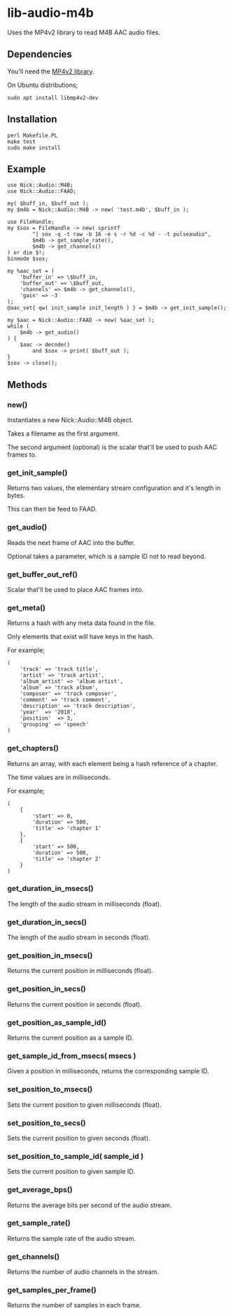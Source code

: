 # lib-audio-m4b

Uses the MP4v2 library to read M4B AAC audio files.

## Dependencies

You'll need the [MP4v2 library](https://code.google.com/archive/p/mp4v2/).

On Ubuntu distributions;

    sudo apt install libmp4v2-dev

## Installation

    perl Makefile.PL
    make test
    sudo make install

## Example

    use Nick::Audio::M4B;
    use Nick::Audio::FAAD;

    my( $buff_in, $buff_out );
    my $m4b = Nick::Audio::M4B -> new( 'test.m4b', $buff_in );

    use FileHandle;
    my $sox = FileHandle -> new( sprintf
            "| sox -q -t raw -b 16 -e s -r %d -c %d - -t pulseaudio",
            $m4b -> get_sample_rate(),
            $m4b -> get_channels()
    ) or die $!;
    binmode $sox;

    my %aac_set = (
        'buffer_in' => \$buff_in,
        'buffer_out' => \$buff_out,
        'channels' => $m4b -> get_channels(),
        'gain' => -3
    );
    @aac_set{ qw( init_sample init_length ) } = $m4b -> get_init_sample();

    my $aac = Nick::Audio::FAAD -> new( %aac_set );
    while (
        $m4b -> get_audio()
    ) {
        $aac -> decode()
            and $sox -> print( $buff_out );
    }
    $sox -> close();

## Methods

### new()

Instantiates a new Nick::Audio::M4B object.

Takes a filename as the first argument.

The second argument (optional) is the scalar that'll be used to push AAC frames to.

### get\_init\_sample()

Returns two values, the elementary stream configuration and it's length in bytes.

This can then be feed to FAAD.

### get\_audio()

Reads the next frame of AAC into the buffer.

Optional takes a parameter, which is a sample ID not to read beyond.

### get\_buffer\_out\_ref()

Scalar that'll be used to place AAC frames into.

### get\_meta()

Returns a hash with any meta data found in the file.

Only elements that exist will have keys in the hash.

For example;

    (
        'track' => 'track title',
        'artist' => 'track artist',
        'album_artist' => 'album artist',
        'album' => 'track album',
        'composer' => 'track composer',
        'comment' => 'track comment',
        'description' => 'track description',
        'year'  => '2018',
        'position'  => 3,
        'grouping' => 'speech'
    )

### get\_chapters()

Returns an array, with each element being a hash reference of a chapter.

The time values are in milliseconds.

For example;

    (
        {
            'start' => 0,
            'duration' => 500,
            'title' => 'chapter 1'
        },
        {
            'start' => 500,
            'duration' => 500,
            'title' => 'chapter 2'
        }
    )

### get\_duration\_in\_msecs()

The length of the audio stream in milliseconds (float).

### get\_duration\_in\_secs()

The length of the audio stream in seconds (float).

### get\_position\_in\_msecs()

Returns the current position in milliseconds (float).

### get\_position\_in\_secs()

Returns the current position in seconds (float).

### get\_position\_as\_sample\_id()

Returns the current position as a sample ID.

### get\_sample\_id\_from\_msecs( msecs )

Given a position in milliseconds, returns the corresponding sample ID.

### set\_position\_to\_msecs()

Sets the current position to given milliseconds (float).

### set\_position\_to\_secs()

Sets the current position to given seconds (float).

### set\_position\_to\_sample\_id( sample\_id )

Sets the current position to given sample ID.

### get\_average\_bps()

Returns the average bits per second of the audio stream.

### get\_sample\_rate()

Returns the sample rate of the audio stream.

### get\_channels()

Returns the number of audio channels in the stream.

### get\_samples\_per\_frame()

Returns the number of samples in each frame.

